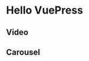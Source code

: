 # Hello VuePress

<!--
Video1

 <div>
    <video id='video'
      controls preload='none'
      poster="https://media.w3.org/2010/05/sintel/poster.png">
      <source id='mp4'
        src="https://media.w3.org/2010/05/sintel/trailer.mp4"
        type='video/mp4'>
      <source id='webm'
        src="https://media.w3.org/2010/05/sintel/trailer.webm"
        type='video/webm'>
      <source id='ogv'
        src="https://media.w3.org/2010/05/sintel/trailer.ogv"
        type='video/ogg'>
      <p>Your user agent does not support the HTML5 Video element.</p>
    </video>
    </div>

Video2
-->

## Video
<VideoCard></VideoCard>

## Carousel

<Carousel></Carousel>